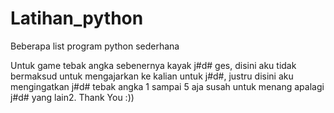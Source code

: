 # Latihan_python
Beberapa list program python sederhana

Untuk game tebak angka sebenernya kayak j#d# ges, disini aku tidak bermaksud untuk mengajarkan ke kalian untuk j#d#, justru disini aku mengingatkan j#d# tebak angka 1 sampai 5 aja susah untuk menang apalagi j#d# yang lain2.
Thank You :))
